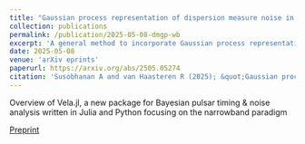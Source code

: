 ```yaml
---
title: "Gaussian process representation of dispersion measure noise in pulsar wideband datasets"
collection: publications
permalink: /publication/2025-05-08-dmgp-wb
excerpt: 'A general method to incorporate Gaussian process representation of dispersion measure variability in timing and noise analysis of pulsar wideband datasets.'
date: 2025-05-08
venue: 'arXiv eprints'
paperurl: https://arxiv.org/abs/2505.05274
citation: 'Susobhanan A and van Haasteren R (2025); &quot;Gaussian process representation of dispersion measure noise in pulsar wideband datasets.&quot; <i>arXiv eprints</i> 2505.05274.'
---
```

Overview of Vela.jl, a new package for Bayesian pulsar timing & noise analysis written in Julia and Python focusing on the narrowband paradigm

[Preprint](https://arxiv.org/abs/2505.05274)
